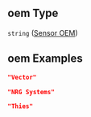## oem Type

`string` ([Sensor OEM](iea43\_wra_data_model-properties-measurement-location-measurement-location-properties-measurement-point-measurement-point-properties-sensor-sensor-properties-sensor-oem.md))

## oem Examples

```json
"Vector"
```

```json
"NRG Systems"
```

```json
"Thies"
```
